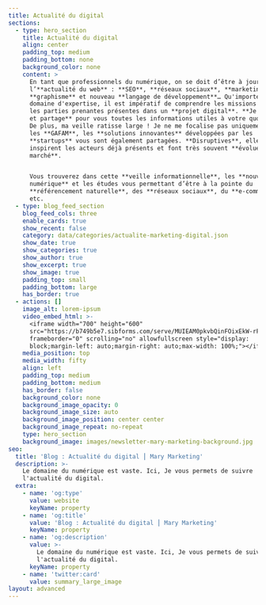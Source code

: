 ```yaml
---
title: Actualité du digital
sections:
  - type: hero_section
    title: Actualité du digital
    align: center
    padding_top: medium
    padding_bottom: none
    background_color: none
    content: >
      En tant que professionnels du numérique, on se doit d’être à jours sur
      l’**actualité du web** : **SEO**, **réseaux sociaux**, **marketing**,
      **graphisme** et nouveau **langage de développement**… Qu'importe votre
      domaine d'expertise, il est impératif de comprendre les missions de toutes
      les parties prenantes présentes dans un **projet digital**. **Je décrypte
      et partage** pour vous toutes les informations utiles à votre quotidien.
      De plus, ma veille ratisse large ! Je ne me focalise pas uniquement sur
      les **GAFAM**, les **solutions innovantes** développées par les
      **startups** vous sont également partagées. **Disruptives**, elles
      inspirent les acteurs déjà présents et font très souvent **évoluer leur
      marché**.


      Vous trouverez dans cette **veille informationnelle**, les **nouveautés du
      numérique** et les études vous permettant d’être à la pointe du
      **référencement naturelle**, des **réseaux sociaux**, du **e-commerce**,
      etc.
  - type: blog_feed_section
    blog_feed_cols: three
    enable_cards: true
    show_recent: false
    category: data/categories/actualite-marketing-digital.json
    show_date: true
    show_categories: true
    show_author: true
    show_excerpt: true
    show_image: true
    padding_top: small
    padding_bottom: large
    has_border: true
  - actions: []
    image_alt: lorem-ipsum
    video_embed_html: >-
      <iframe width="700" height="600"
      src="https://b749b5e7.sibforms.com/serve/MUIEAM0pkvbQinFOixEkW-rF_LkKDOef_kUfJGtk7R9-UfYGPAJ_DiiVnVBksDThZYDqnmeVL4MnotsgclA_AehybCmA3NKcWHLbbvdkKvG0n34T7OuHuIsL2dj3-o197_s8hEpdP9x5L2dDoMQzA-iDTR8VKjJg43Ng3XjNLA8_kzDtFQqaWLGl0KlowvrzGYQ-eObrny3EASDU"
      frameborder="0" scrolling="no" allowfullscreen style="display:
      block;margin-left: auto;margin-right: auto;max-width: 100%;"></iframe>
    media_position: top
    media_width: fifty
    align: left
    padding_top: medium
    padding_bottom: medium
    has_border: false
    background_color: none
    background_image_opacity: 0
    background_image_size: auto
    background_image_position: center center
    background_image_repeat: no-repeat
    type: hero_section
    background_image: images/newsletter-mary-marketing-background.jpg
seo:
  title: 'Blog : Actualité du digital ⎮ Mary Marketing'
  description: >-
    Le domaine du numérique est vaste. Ici, Je vous permets de suivre
    l'actualité du digital.
  extra:
    - name: 'og:type'
      value: website
      keyName: property
    - name: 'og:title'
      value: 'Blog : Actualité du digital ⎮ Mary Marketing'
      keyName: property
    - name: 'og:description'
      value: >-
        Le domaine du numérique est vaste. Ici, Je vous permets de suivre
        l'actualité du digital.
      keyName: property
    - name: 'twitter:card'
      value: summary_large_image
layout: advanced
---
```

